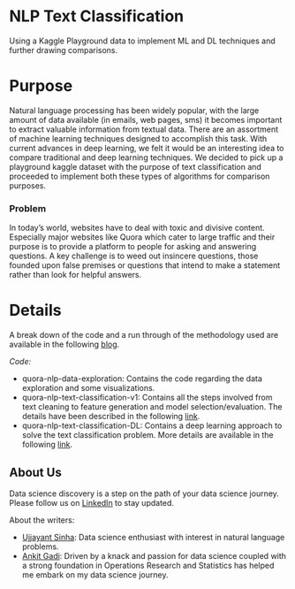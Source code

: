 # NLP Text Classification
Using a Kaggle Playground data to implement ML and DL techniques and further drawing comparisons.

# Purpose
Natural language processing has been widely popular, with the large amount of data available (in emails, web pages, sms) it becomes important to extract valuable information from textual data. There are an assortment of machine learning techniques designed to accomplish this task. With current advances in deep learning, we felt it would be an interesting idea to compare traditional and deep learning techniques. We decided to pick up a playground kaggle dataset with the purpose of text classification and proceeded to implement both these types of algorithms for comparison purposes. 


### Problem 
In today’s world, websites have to deal with toxic and divisive content. Especially major websites like Quora which cater to large traffic and their purpose is to provide a platform to people for asking and answering questions. A key challenge is to weed out insincere questions, those founded upon false premises or questions that intend to make a statement rather than look for helpful answers. 


# Details
A break down of the code and a run through of the methodology used are available in the following [blog](http://datasciencediscovery.com/pages/coders_corner.html).


*Code:* 
+ quora-nlp-data-exploration: Contains the code regarding the data exploration and some visualizations.
+ quora-nlp-text-classification-v1: Contains all the steps involved from text cleaning to feature generation and model selection/evaluation. The details have been described in the following [link](http://datasciencediscovery.com/coders_corner/NLP-ML.html). 
+ quora-nlp-text-classification-DL: Contains a deep learning approach to solve the text classification problem. More details are available in the following [link](http://datasciencediscovery.com/coders_corner/Text-Classification-DL.html).

## About Us
Data science discovery is a step on the path of your data science journey. Please follow us on [LinkedIn](https://www.linkedin.com/company/data-science-discovery/) to stay updated.

About the writers:
+ [Ujjayant Sinha](http://linkedin.com/in/ujjayant-sinha-0852b06b): Data science enthusiast with interest in natural language problems.
+ [Ankit Gadi](http://linkedin.com/in/gadiankit/): Driven by a knack and passion for data science coupled with a strong foundation in Operations Research and Statistics has helped me embark on my data science journey.
